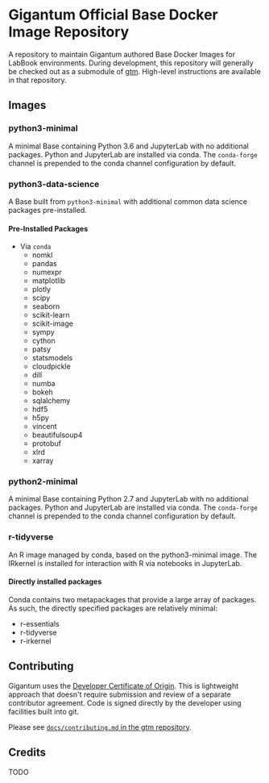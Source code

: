 # Gigantum Official Base Docker Image Repository

A repository to maintain Gigantum authored Base Docker Images for LabBook
environments. During development, this repository will generally be checked out
as a submodule of [gtm](https://github.com/gigantum/gtm). High-level
instructions are available in that repository.

## Images

### python3-minimal

A minimal Base containing Python 3.6 and JupyterLab with no additional
packages. Python and JupyterLab are installed via conda. The `conda-forge`
channel is prepended to the conda channel configuration by default.

### python3-data-science

A Base built from `python3-minimal` with additional common data science
packages pre-installed.

#### Pre-Installed Packages

- Via `conda`
  - nomkl
  - pandas
  - numexpr
  - matplotlib
  - plotly
  - scipy
  - seaborn
  - scikit-learn
  - scikit-image
  - sympy
  - cython
  - patsy
  - statsmodels
  - cloudpickle
  - dill
  - numba
  - bokeh
  - sqlalchemy
  - hdf5
  - h5py
  - vincent
  - beautifulsoup4
  - protobuf
  - xlrd
  - xarray


### python2-minimal

A minimal Base containing Python 2.7 and JupyterLab with no additional
packages. Python and JupyterLab are installed via conda. The `conda-forge`
channel is prepended to the conda channel configuration by default.

### r-tidyverse

An R image managed by conda, based on the python3-minimal image. The IRkernel
is installed for interaction with R via notebooks in JupyterLab.

#### Directly installed packages

Conda contains two metapackages that provide a large array of packages. As
such, the directly specified packages are relatively minimal:

- r-essentials
- r-tidyverse
- r-irkernel

## Contributing

Gigantum uses the [Developer Certificate of Origin](https://developercertificate.org/). 
This is lightweight approach that doesn't require submission and review of a
separate contributor agreement.  Code is signed directly by the developer using
facilities built into git.

Please see [`docs/contributing.md`  in the gtm
repository](https://github.com/gigantum/gtm/tree/integration/docs/contributing.md).

## Credits

TODO
